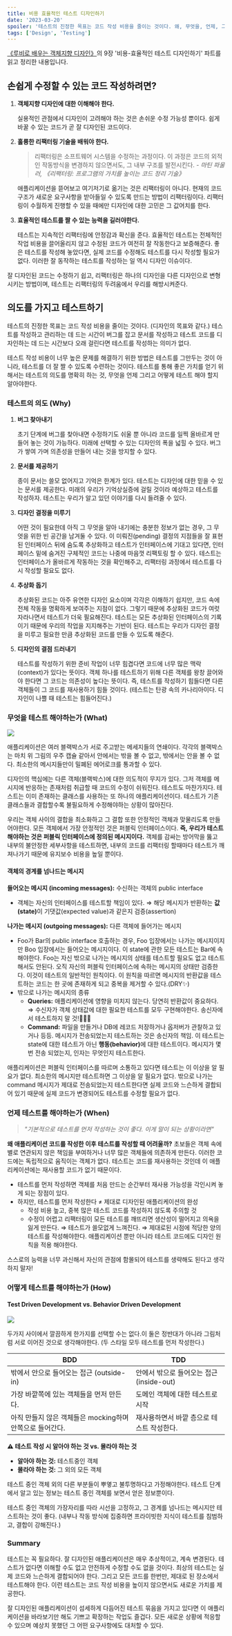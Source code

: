 ```yaml
---
title: 비용 효율적인 테스트 디자인하기
date: '2023-03-20'
spoiler: '테스트의 진정한 목표는 코드 작성 비용을 줄이는 것이다. 왜, 무엇을, 언제, 그리고 어떻게 테스트 해야할까?'
tags: ['Design', 'Testing']
---
```


[《루비로 배우는 객체지향 디자인》](http://www.yes24.com/Product/Goods/15254976)의 9장 '비용-효율적인 테스트 디자인하기' 파트를 읽고 정리한 내용입니다.

## 손쉽게 수정할 수 있는 코드 작성하려면?

1. **객체지향 디자인에 대한 이해해야 한다.**

   실용적인 관점에서 디자인이 고려해야 하는 것은 손쉬운 수정 가능성 뿐이다. 쉽게 바꿀 수 있는 코드가 곧 잘 디자인된 코드이다.

2. **훌륭한 리팩터링 기술을 배워야 한다.**

   > 리팩터링은 소프트웨어 시스템을 수정하는 과정이다. 이 과정은 코드의 외적인 작동방식을 변경하지 않으면서도, 그 내부 구조를 발전시킨다. _- 마틴 파울러, 《리팩터링: 프로그램의 가치를 높이는 코드 정리 기술》_

   애플리케이션을 뜯어보고 여기저기로 옮기는 것은 리팩터링이 아니다. 현재의 코드 구조가 새로운 요구사항을 받아들일 수 있도록 만드는 방법이 리팩터링이다. 리팩터링이 수월하게 진행할 수 있을 때에만 디자인에 대한 고민은 그 값어치를 한다.

3. **효율적인 테스트를 짤 수 있는 능력을 길러야한다.**

   테스트는 지속적인 리팩터링에 안정감과 확신을 준다. 효율적인 테스트는 전체적인 작업 비용을 끌어올리지 않고 수정된 코드가 여전히 잘 작동한다고 보증해준다. 좋은 테스트를 작성해 놓았다면, 실제 코드를 수정해도 테스트를 다시 작성할 필요가 없다. 이러한 잘 동작하는 테스트를 작성하는 일 역시 디자인 이슈이다.

잘 디자인된 코드는 수정하기 쉽고, 리팩터링은 하나의 디자인을 다른 디자인으로 변형시키는 방법이며, 테스트는 리팩터링의 두려움에서 우리를 해방시켜준다.

## 의도를 가지고 테스트하기

테스트의 진정한 목표는 코드 작성 비용을 줄이는 것이다. (디자인의 목표와 같다.) 테스트를 작성하고 관리하는 데 드는 시간이 버그를 잡고 문서를 작성하고 테스트 코드를 디자인하는 데 드는 시간보다 오래 걸린다면 테스트를 작성하는 의미가 없다.

테스트 작성 비용이 너무 높은 문제를 해결하기 위한 방법은 테스트를 그만두는 것이 아니라, 테스트를 더 잘 짤 수 있도록 수련하는 것이다. 테스트를 통해 좋은 가치를 얻기 위해서는 테스트의 의도를 명확히 하는 것, 무엇을 언제 그리고 어떻게 테스트 해야 할지 알아야한다.

### 테스트의 의도 (Why)

1. **버그 찾아내기**

   초기 단계에 버그를 찾아내면 수정하기도 쉬울 뿐 아니라 코드를 일찍 올바르게 만들어 놓는 것이 가능하다. 미래에 선택할 수 있는 디자인의 폭을 넓힐 수 있다. 버그가 쌓여 가며 의존성을 만들어 내는 것을 방지할 수 있다.

2. **문서를 제공하기**

   종이 문서는 쓸모 없어지고 기억은 한계가 있다. 테스트는 디자인에 대한 믿을 수 있는 문서를 제공한다. 미래의 우리가 기억상실증에 걸릴 것이라 예상하고 테스트를 작성하자. 테스트는 우리가 알고 있던 이야기를 다시 들려줄 수 있다.

3. **디자인 결정을 미루기**

   어떤 것이 필요한데 아직 그 무엇을 알아 내기에는 충분한 정보가 없는 경우, 그 무엇을 위한 빈 공간을 남겨둘 수 있다. 이 미뤄진(pending) 결정의 지점들을 잘 표현된 인터페이스 뒤에 숨도록 추상화하고 테스트가 인터페이스에 기대고 있다면, 인터페이스 밑에 숨겨진 구체적인 코드는 나중에 마음껏 리팩토링 할 수 있다. 테스트는 인터페이스가 올바르게 작동하는 것을 확인해주고, 리팩터링 과정에서 테스트를 다시 작성할 필요도 없다.

4. **추상화 돕기**

   추상화된 코드는 아주 유연한 디자인 요소이며 각각은 이해하기 쉽지만, 코드 속에 전체 작동을 명확하게 보여주는 지점이 없다. 그렇기 때문에 추상화된 코드가 여럿 자라나면서 테스트가 더욱 필요해진다. 테스트는 모든 추상화된 인터페이스의 기록이기 때문에 우리의 작업을 지지해주는 기반이 된다. 테스트는 우리가 디자인 결정을 미루고 필요한 만큼 추상화된 코드를 만들 수 있도록 해준다.

5. **디자인의 결점 드러내기**

   테스트를 작성하기 위한 준비 작업이 너무 힘겹다면 코드에 너무 많은 맥락(context)가 있다는 뜻이다. 객체 하나를 테스트하기 위해 다른 객체를 왕창 끌어와야 한다면 그 코드는 의존성이 높다는 뜻이다. 즉, 테스트를 작성하기 힘들다면 다른 객체들이 그 코드를 재사용하기 힘들 것이다. (테스트는 탄광 속의 카나리아이다. 디자인이 나쁠 때 테스트는 힘들어진다.)

### 무엇을 테스트 해야하는가 (What)

![](origin-of-messages.png)

애플리케이션은 여러 블랙박스가 서로 주고받는 메세지들의 연쇄이다. 각각의 블랙박스는 마치 위 그림의 우주 캡슐 같아서 안에서는 밖을 볼 수 없고, 밖에서는 안을 볼 수 없다. 최소한의 메시지들만이 밀폐된 에어로크를 통과할 수 있다.

디자인의 핵심에는 다른 객체(블랙박스)에 대한 의도적이 무지가 있다. 그저 객체를 메시지에 반응하는 존재처럼 취급할 때 코드의 수정이 쉬워진다. 테스트도 마찬가지다. 테스트는 이미 존재하는 클래스를 사용하는 또 하나의 애플리케이션이다. 테스트가 기존 클래스들과 결합할수록 불필요하게 수정해야하는 상황이 많아진다.

우리는 객체 사이의 결합을 최소화하고 그 결합 또한 안정적인 객체과 맞물리도록 만들어야한다. 모든 객체에서 가장 안정적인 것은 퍼블릭 인터페이스이다. **즉, 우리가 테스트해야하는 것은 퍼블릭 인터페이스에 정의된 메시지이다.** 객체를 감싸는 방어막을 뚫고 내부의 불안정한 세부사항을 테스트하면, 내부의 코드를 리팩터링 할때마다 테스트가 깨져나가기 때문에 유지보수 비용을 높일 뿐이다.

#### 객체의 경계를 넘나드는 메시지

**들어오는 메시지 (incoming messages):** 수신하는 객체의 public interface

- 객체는 자신의 인터페이스를 테스트할 책임이 있다. ⇒ 해당 메시지가 반환하는 <strong>값(state)</strong>이 기댓값(expected value)과 같은지 검증(assertion)

**나가는 메시지 (outgoing messages):** 다른 객체에 들어가는 메시지

- Foo가 Bar의 public interface 호출하는 경우, Foo 입장에서는 나가는 메시지이지만 Boo 입장에서는 들어오는 메시지이다. 이 state에 관한 모든 테스트는 Bar에 속해야한다. Foo는 자신 밖으로 나가는 메시지의 상태를 테스트할 필요도 없고 테스트해서도 안된다. 오직 자신의 퍼블릭 인터페이스에 속하는 메시지의 상태만 검증한다. 이것이 테스트의 일반적인 원칙이다. 이 원칙을 따르면 메시지의 반환값을 테스트하는 코드는 한 곳에 존재하게 되고 중복을 제거할 수 있다.(DRY✨)
- 밖으로 나가는 메시지의 종류
  - **Queries:** 애플리케이션에 영향을 미치지 않는다. 당연히 반환값이 중요하다. ⇒ 수신자가 객체 상태값에 대한 필요한 테스트를 모두 구현해야한다. 송신자에서 테스트하지 말 것!🙅🏻‍♂️
  - **Command:** 파일을 만들거나 DB에 레코드 저장하거나 옵저버가 관찰하고 있거나 등등. 메시지가 전송되었는지 테스트하는 것은 송신자의 책임. 이 테스트는 state에 대한 테스트가 아닌 <strong>행동(behavior)</strong>에 대한 테스트이다. 메시지가 몇번 전송 되었는지, 인자는 무엇인지 테스트한다.

애플리케이션은 퍼블릭 인터페이스를 따르며 소통하고 있다면 테스트는 이 이상을 알 필요가 없다. 최소한의 메시지만 테스트하면 그 이상을 알 필요가 없다. 밖으로 나가는 command 메시지가 제대로 전송되었는지 테스트한다면 실제 코드와 느슨하게 결합되어 있기 때문에 실제 코드가 변경되어도 테스트를 수정할 필요가 없다.

### 언제 테스트를 해야하는가 (When)

> _"기본적으로 테스트를 먼저 작성하는 것이 좋다. 이게 말이 되는 상황이라면"_

**왜 애플리케이션 코드를 작성한 이후 테스트를 작성할 때 어려울까?**
초보들은 객체 속에 별로 연관되지 않은 책임을 부여하거나 너무 많은 객체들에 의존하게 만든다. 이러한 코드에는 독립적으로 움직이는 객체가 없다. 테스트는 코드를 재사용하는 것인데 이 애플리케이션에는 재사용할 코드가 없기 때문이다.

- 테스트를 먼저 작성하면 객체를 처음 만드는 순간부터 재사용 가능성을 각인시켜 놓게 되는 장점이 있다.
- 하지만, 테스트를 먼저 작성한다 ≠ 제대로 디자인된 애플리케이션의 완성
  - 작성 비용 높고, 중복 많은 테스트 코드를 작성하지 않도록 주의할 것
  - 수정이 어렵고 리팩터링이 모든 테스트를 깨뜨리면 생산성이 떨어지고 의욕을 잃게 만든다. ⇒ 테스트가 쓸모없게 느껴진다. ⇒ 제대로된 시점에 적당한 양의 테스트를 작성해야한다. 애플리케이션 뿐만 아니라 테스트 코드에도 디자인 원칙을 적용 해야한다.

스스로의 능력을 너무 과신해서 자신의 관점에 함몰되어 테스트를 생략해도 된다고 생각하지 말자!

### 어떻게 테스트를 해야하는가 (How)

#### Test Driven Development vs. Behavior Driven Development

![](bdd-vs-tdd.png)

두가지 사이에서 깔끔하게 한가지를 선택할 수는 없다.이 둘은 정반대가 아니라 그림처럼 서로 이어진 것으로 생각해야한다. (두 스타일 모두 테스트를 먼저 작성한다.)

| BDD                                                      | TDD                                       |
| -------------------------------------------------------- | ----------------------------------------- |
| 밖에서 안으로 들어오는 접근 (outside-in)                 | 안에서 밖으로 들어오는 접근 (inside-out)  |
| 가장 바깥쪽에 있는 객체들을 먼저 만든다.                 | 도메인 객체에 대한 테스트로 시작          |
| 아직 만들지 않은 객체들은 mocking하며 안쪽으로 들어간다. | 재사용하면서 바깥 층으로 테스트 작성한다. |

**⚠️ 테스트 작성 시 알아야 하는 것 vs. 몰라야 하는 것**

- **알아야 하는 것:** 테스트중인 객체
- **몰라야 하는 것:** 그 외의 모든 객체

테스트 중인 객체 외의 다른 부분들이 뿌옇고 불투명하다고 가정해야한다. 테스트 단계에서 알고 있는 정보는 테스트 중인 객체를 보면서 얻은 정보뿐이다.

테스트 중인 객체의 가장자리를 따라 시선을 고정하고, 그 경계를 넘나드는 메시지만 테스트하는 것이 좋다. (내부나 작동 방식에 집중하면 프라이빗한 지식이 테스트를 침범하고, 결합이 강해진다.)

### Summary

테스트는 꼭 필요하다. 잘 디자인된 애플리케이션은 매우 추상적이고, 계속 변경된다. 테스트가 없다면 이해할 수도 없고 안전하게 수정할 수도 없을 것이다. 최상의 테스트는 실제 코드와 느슨하게 결합되어야 한다. 그리고 모든 코드를 한번만, 제대로 된 장소에서 테스트해야 한다. 이런 테스트는 코드 작성 비용을 높이지 않으면서도 새로운 가치를 제공한다.

잘 디자인된 애플리케이션이 섬세하게 다듬어진 테스트 묶음을 가지고 있다면 이 애플리케이션을 바라보기만 해도 기쁘고 확장하는 작업도 즐겁다. 모든 새로운 상황에 적응할 수 있으며 예상치 못했던 그 어떤 요구사항에도 대처할 수 있다.
